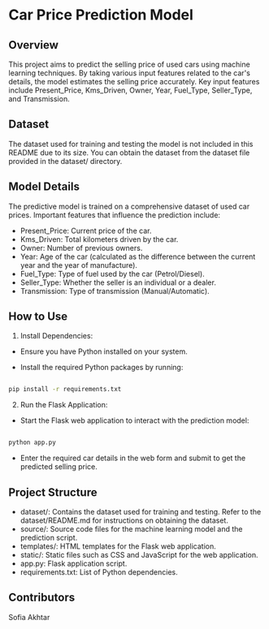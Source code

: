 # Car Price Prediction Model
## Overview
This project aims to predict the selling price of used cars using machine learning techniques. By taking various input features related to the car's details, the model estimates the selling price accurately. Key input features include Present_Price, Kms_Driven, Owner, Year, Fuel_Type, Seller_Type, and Transmission.

## Dataset
The dataset used for training and testing the model is not included in this README due to its size. You can obtain the dataset from the dataset file provided in the dataset/ directory.

## Model Details
The predictive model is trained on a comprehensive dataset of used car prices. Important features that influence the prediction include:

- Present_Price: Current price of the car.
- Kms_Driven: Total kilometers driven by the car.
- Owner: Number of previous owners.
- Year: Age of the car (calculated as the difference between the current year and the year of manufacture).
- Fuel_Type: Type of fuel used by the car (Petrol/Diesel).
- Seller_Type: Whether the seller is an individual or a dealer.
- Transmission: Type of transmission (Manual/Automatic).
## How to Use
1. Install Dependencies:

- Ensure you have Python installed on your system.

- Install the required Python packages by running:

```bash

pip install -r requirements.txt
```
2. Run the Flask Application:

- Start the Flask web application to interact with the prediction model:

```bash

python app.py
```

- Enter the required car details in the web form and submit to get the predicted selling price.

## Project Structure
- dataset/: Contains the dataset used for training and testing. Refer to the dataset/README.md for instructions on obtaining the dataset.
- source/: Source code files for the machine learning model and the prediction script.
- templates/: HTML templates for the Flask web application.
- static/: Static files such as CSS and JavaScript for the web application.
- app.py: Flask application script.
- requirements.txt: List of Python dependencies.
## Contributors
Sofia Akhtar

